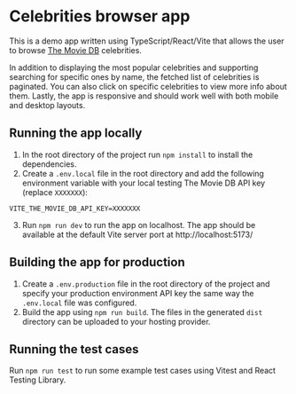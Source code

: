 # Celebrities browser app

This is a demo app written using TypeScript/React/Vite that allows the user to browse [The Movie DB](https://www.themoviedb.org/) celebrities.

In addition to displaying the most popular celebrities and supporting searching for specific ones by name, the fetched list of celebrities is paginated. You can also click on specific celebrities to view more info about them. Lastly, the app is responsive and should work well with both mobile and desktop layouts.

## Running the app locally

1. In the root directory of the project run `npm install` to install the dependencies.
2. Create a `.env.local` file in the root directory and add the following environment variable with your local testing The Movie DB API key (replace `XXXXXXX`):

```
VITE_THE_MOVIE_DB_API_KEY=XXXXXXX
```

3. Run `npm run dev` to run the app on localhost. The app should be available at the default Vite server port at http://localhost:5173/

## Building the app for production

1. Create a `.env.production` file in the root directory of the project and specify your production environment API key the same way the `.env.local` file was configured.
2. Build the app using `npm run build`. The files in the generated `dist` directory can be uploaded to your hosting provider.

## Running the test cases

Run `npm run test` to run some example test cases using Vitest and React Testing Library.
